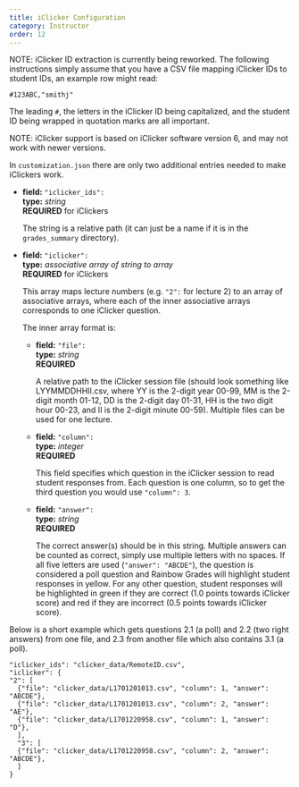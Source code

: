 ```yaml
---
title: iClicker Configuration
category: Instructor
order: 12
---
```



NOTE: iClicker ID extraction is currently being reworked. The following
instructions simply assume that you have a CSV file mapping iClicker IDs 
to student IDs, an example row might read:

```
#123ABC,"smithj"
```

The leading ``#``, the letters in the iClicker ID being capitalized, and
the student ID being wrapped in quotation marks are all important.

NOTE: iClicker support is based on iClicker software version 6, and may not
work with newer versions.

In `customization.json` there are only two additional entries needed to
make iClickers work.

* **field:** ``"iclicker_ids":``  
  **type:** _string_  
  **REQUIRED** for iClickers

  The string is a relative path (it can just be a name if it is in the
  `grades_summary` directory).

* **field:** ``"iclicker":``  
  **type:** _associative array of string to array_  
  **REQUIRED** for iClickers

  This array maps lecture numbers (e.g. ``"2":`` for lecture 2) to an array
  of associative arrays, where each of the inner associative arrays corresponds
  to one iClicker question.

  The inner array format is:

  * **field:** ``"file":``  
    **type:** _string_  
    **REQUIRED**

    A relative path to the iClicker session file (should look something like LYYMMDDHHII.csv,
    where YY is the 2-digit year 00-99, MM is the 2-digit month 01-12, DD is the 2-digit day 01-31,
    HH is the two digit hour 00-23, and II is the 2-digit minute 00-59). Multiple files can
    be used for one lecture.

  * **field:** ``"column":``  
    **type:** _integer_  
    **REQUIRED**

    This field specifies which question in the iClicker session to read student responses from.
    Each question is one column, so to get the third question you would use ``"column": 3``.

  * **field:** ``"answer":``  
    **type:** _string_  
    **REQUIRED**

    The correct answer(s) should be in this string. Multiple answers can be counted as correct,
    simply use multiple letters with no spaces. If all five letters are used (``"answer": "ABCDE"``),
    the question is considered a poll question and Rainbow Grades will highlight student responses in
    yellow. For any other question, student responses will be highlighted in green if they are correct
    (1.0 points towards iClicker score) and red if they are incorrect (0.5 points towards iClicker score).


Below is a short example which gets questions 2.1 (a poll) and 2.2 (two right answers) from one file,
and 2.3 from another file which also contains 3.1 (a poll).


```     
"iclicker_ids": "clicker_data/RemoteID.csv",
"iclicker": {
"2": [
  {"file": "clicker_data/L1701201013.csv", "column": 1, "answer": "ABCDE"},
  {"file": "clicker_data/L1701201013.csv", "column": 2, "answer": "AE"},
  {"file": "clicker_data/L1701220958.csv", "column": 1, "answer": "D"},
  ],     
  "3": [
  {"file": "clicker_data/L1701220958.csv", "column": 2, "answer": "ABCDE"},           
  ]
}
```

